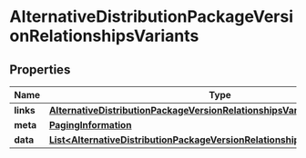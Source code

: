 

# AlternativeDistributionPackageVersionRelationshipsVariants


## Properties

| Name | Type | Description | Notes |
|------------ | ------------- | ------------- | -------------|
|**links** | [**AlternativeDistributionPackageVersionRelationshipsVariantsLinks**](AlternativeDistributionPackageVersionRelationshipsVariantsLinks.md) |  |  [optional] |
|**meta** | [**PagingInformation**](PagingInformation.md) |  |  [optional] |
|**data** | [**List&lt;AlternativeDistributionPackageVersionRelationshipsVariantsDataInner&gt;**](AlternativeDistributionPackageVersionRelationshipsVariantsDataInner.md) |  |  [optional] |



